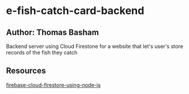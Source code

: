 # e-fish-catch-card-backend

## Author: Thomas Basham

Backend server using Cloud Firestone for a website that let's user's store records of the fish they catch

## Resources 

[firebase-cloud-firestore-using-node-js](https://www.javacodegeeks.com/firebase-cloud-firestore-using-node-js.html)
